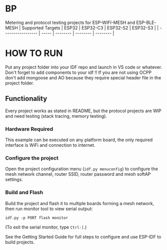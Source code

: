 # BP 
Metering and protocol testing projects for ESP-WIFI-MESH and ESP-BLE-MESH
| Supported Targets | ESP32 | ESP32-C3 | ESP32-S2 | ESP32-S3 |
| ----------------- | ----- | -------- | -------- | -------- |

# HOW TO RUN

Put any project folder into your IDF repo and launch in VS code or whatever. Don't forget to add components to your idf !! If you are not using OCPP don't add mongoose and AO because they require special header file in the project folder.

## Functionality

Every project works as stated in README, but the protocol projects are WIP and need testing (stack tracing, memory testing).

### Hardware Required

This example can be executed on any platform board, the only required interface is WiFi and connection to internet.

### Configure the project

Open the project configuration menu (`idf.py menuconfig`) to configure the mesh network channel, router SSID, router password and mesh softAP settings.

### Build and Flash

Build the project and flash it to multiple boards forming a mesh network, then run monitor tool to view serial output:

```
idf.py -p PORT flash monitor
```

(To exit the serial monitor, type ``Ctrl-]``.)

See the Getting Started Guide for full steps to configure and use ESP-IDF to build projects.
